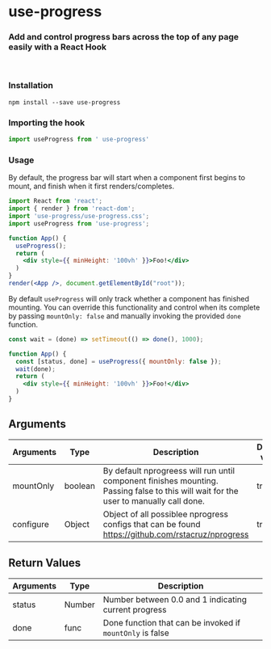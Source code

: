# use-progress

### Add and control progress bars across the top of any page easily with a React Hook
<br/>

### Installation

```
npm install --save use-progress
```

### Importing the hook

```javascript
import useProgress from ' use-progress'  
```

### Usage

By default, the progress bar will start when a component first begins to mount, and finish when it first renders/completes.

```jsx
import React from 'react';
import { render } from 'react-dom';
import 'use-progress/use-progress.css';
import useProgress from 'use-progress';

function App() {
  useProgress();
  return (
    <div style={{ minHeight: '100vh' }}>Foo!</div>
  )
}
render(<App />, document.getElementById("root"));
```
By default `useProgress` will only track whether a component has finished mounting. You can override this functionality and control when its complete by passing `mountOnly: false` and manually invoking the provided `done` function.

```jsx
const wait = (done) => setTimeout(() => done(), 1000);

function App() {
  const [status, done] = useProgress({ mountOnly: false });
  wait(done);
  return (
    <div style={{ minHeight: '100vh' }}>Foo!</div>
  )
}
```
## Arguments

| Arguments      | Type     | Description                                                                                                                           | Default value |
| -------------- | -------- | ------------------------------------------------------------------------------------------------------------------------------------- | ------------- |
| mountOnly      | boolean  | By default nprogreess will run until component finishes mounting. Passing false to this will wait for the user to manually call done. | true          |
| configure      | Object   | Object of all possiblee nprogress configs that can be found https://github.com/rstacruz/nprogress                                     | true          |

## Return Values

| Arguments | Type   | Description                                               |
| --------- | ------ | --------------------------------------------------------- |
| status    | Number | Number between 0.0 and 1 indicating current progress      |
| done      | func   | Done function that can be invoked if `mountOnly` is false |